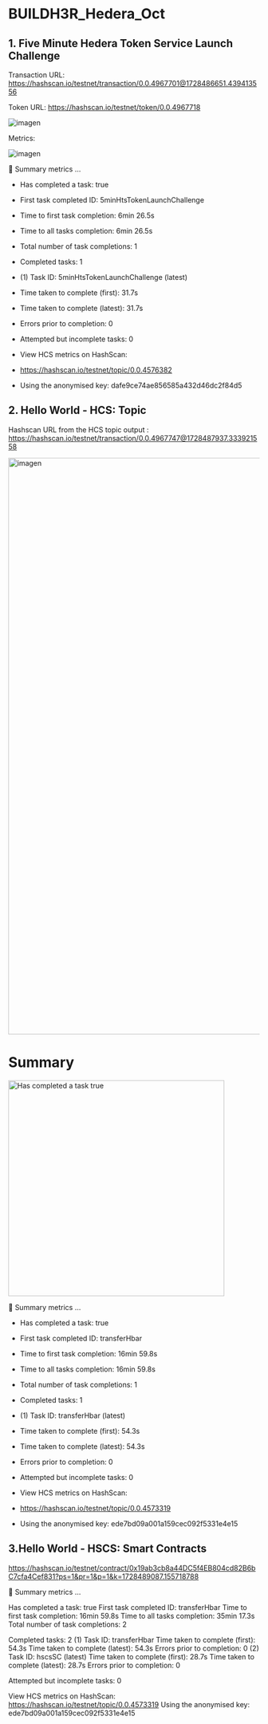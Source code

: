 # BUILDH3R_Hedera_Oct

## 1. Five Minute Hedera Token Service Launch Challenge

Transaction URL: https://hashscan.io/testnet/transaction/0.0.4967701@1728486651.439413556


Token URL: https://hashscan.io/testnet/token/0.0.4967718

![imagen](https://github.com/user-attachments/assets/cdfe3f62-58e4-4a56-8475-32a742232c0e)

Metrics:


![imagen](https://github.com/user-attachments/assets/cd3d1ebb-fb36-491f-923d-bc8352bf82b0)


🔢 Summary metrics  …

* Has completed a task: true
* First task completed ID: 5minHtsTokenLaunchChallenge
* Time to first task completion: 6min 26.5s
* Time to all tasks completion: 6min 26.5s
* Total number of task completions: 1

* Completed tasks: 1
* (1) Task ID: 5minHtsTokenLaunchChallenge (latest)
* Time taken to complete (first): 31.7s
* Time taken to complete (latest): 31.7s
* Errors prior to completion: 0

* Attempted but incomplete tasks: 0

* View HCS metrics on HashScan:
 * https://hashscan.io/testnet/topic/0.0.4576382 
* Using the anonymised key: dafe9ce74ae856585a432d46dc2f84d5


## 2. Hello World - HCS: Topic
Hashscan URL from the HCS topic output :
https://hashscan.io/testnet/transaction/0.0.4967747@1728487937.333921558

<img width="1157" alt="imagen" src="https://github.com/user-attachments/assets/4bfd64c1-cc2f-45c1-9fda-4e541098cbf8">


# Summary

<img width="433" alt="Has completed a task true" src="https://github.com/user-attachments/assets/91fc4578-cad2-4f3d-a959-a2bbb3206c92">

🔢 Summary metrics  …

* Has completed a task: true
* First task completed ID: transferHbar
* Time to first task completion: 16min 59.8s
* Time to all tasks completion: 16min 59.8s
* Total number of task completions: 1

* Completed tasks: 1
* (1) Task ID: transferHbar (latest)
* Time taken to complete (first): 54.3s
* Time taken to complete (latest): 54.3s
* Errors prior to completion: 0

* Attempted but incomplete tasks: 0

* View HCS metrics on HashScan:
 * https://hashscan.io/testnet/topic/0.0.4573319 
* Using the anonymised key: ede7bd09a001a159cec092f5331e4e15

## 3.Hello World - HSCS: Smart Contracts

https://hashscan.io/testnet/contract/0x19ab3cb8a44DC5f4EB804cd82B6bC7cfa4Cef831?ps=1&pr=1&p=1&k=1728489087.155718788




🔢 Summary metrics  …

Has completed a task: true
First task completed ID: transferHbar
Time to first task completion: 16min 59.8s
Time to all tasks completion: 35min 17.3s
Total number of task completions: 2

Completed tasks: 2
(1) Task ID: transferHbar 
Time taken to complete (first): 54.3s
Time taken to complete (latest): 54.3s
Errors prior to completion: 0
(2) Task ID: hscsSC (latest)
Time taken to complete (first): 28.7s
Time taken to complete (latest): 28.7s
Errors prior to completion: 0

Attempted but incomplete tasks: 0

View HCS metrics on HashScan:
 https://hashscan.io/testnet/topic/0.0.4573319 
Using the anonymised key: ede7bd09a001a159cec092f5331e4e15
